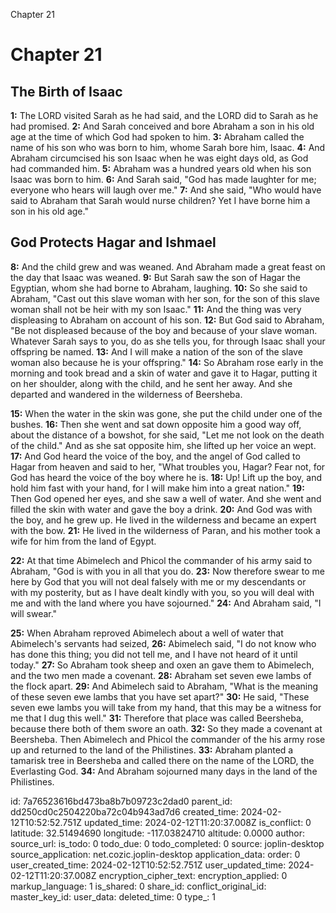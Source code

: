 Chapter 21

# Chapter 21

## The Birth of Isaac

**1:** The LORD visited Sarah as he had said, and the LORD did to Sarah as he had promised.
**2:** And Sarah conceived and bore Abraham a son in his old age at the time of which God had spoken to him.
**3:** Abraham called the name of his son who was born to him, whome Sarah bore him, Isaac.
**4:** And Abraham circumcised his son Isaac when he was eight days old, as God had commanded him.
**5:** Abraham was a hundred years old when his son Isaac was born to him.
**6:** And Sarah said, "God has made laughter for me; everyone who hears will laugh over me."
**7:** And she said, "Who would have said to Abraham that Sarah would nurse children? Yet I have borne him a son in his old age."

## God Protects Hagar and Ishmael

**8:** And the child grew and was weaned. And Abraham made a great feast on the day that Isaac was weaned.
**9:** But Sarah saw the son of Hagar the Egyptian, whom she had borne to Abraham, laughing.
**10:** So she said to Abraham, "Cast out this slave woman with her son, for the son of this slave woman shall not be heir with my son Isaac."
**11:** And the thing was very displeasing to Abraham on account of his son.
**12:** But God said to Abraham, "Be not displeased because of the boy and because of your slave woman. Whatever Sarah says to you, do as she tells you, for through Isaac shall your offspring be named.
**13:** And I will make a nation of the son of the slave woman also because he is your offspring."
**14:** So Abraham rose early in the morning and took bread and a skin of water and gave it to Hagar, putting it on her shoulder, along with the child, and he sent her away. And she departed and wandered in the wilderness of Beersheba.

**15:** When the water in the skin was gone, she put the child under one of the bushes.
**16:** Then she went and sat down opposite him a good way off, about the distance of a bowshot, for she said, "Let me not look on the death of the child." And as she sat opposite him, she lifted up her voice an wept. 
**17:** And God heard the voice of the boy, and the angel of God called to Hagar from heaven and said to her, "What troubles you, Hagar? Fear not, for God has heard the voice of the boy where he is.
**18:** Up! Lift up the boy, and hold him fast with your hand, for I will make him into a great nation."
**19:** Then God opened her eyes, and she saw a well of water. And she went and filled the skin with water and gave the boy a drink.
**20:** And God was with the boy, and he grew up. He lived in the wilderness and became an expert with the bow.
**21:** He lived in the wilderness of Paran, and his mother took a wife for him from the land of Egypt.

**22:** At that time Abimelech and Phicol the commander of his army said to Abraham, "God is with you in all that you do.
**23:** Now therefore swear to me here by God that you will not deal falsely with me or my descendants or with my posterity, but as I have dealt kindly with you, so you will deal with me and with the land where you have sojourned."
**24:** And Abraham said, "I will swear."

**25:** When Abraham reproved Abimelech about a well of water that Abimelech's servants had seized,
**26:** Abimelech said, "I do not know who has done this thing; you did not tell me, and I have not heard of it until today."
**27:** So Abraham took sheep and oxen an gave them to Abimelech, and the two men made a covenant.
**28:** Abraham set seven ewe lambs of the flock apart.
**29:** And Abimelech said to Abraham, "What is the meaning of these seven ewe lambs that you have set apart?"
**30:** He said, "These seven ewe lambs you will take from my hand, that this may be a witness for me that I dug this well."
**31:** Therefore that place was called Beersheba, because there both of them swore an oath.
**32:** So they made a covenant at Beersheba. Then Abimelech and Phicol the commander of the his army rose up and returned to the land of the Philistines.
**33:** Abraham planted a tamarisk tree in Beersheba and called there on the name of the LORD, the Everlasting God.
**34:** And Abraham sojourned many days in the land of the Philistines.


id: 7a76523616bd473ba8b7b09723c2dad0
parent_id: dd250cd0c2504220ba72c04b943ad7d6
created_time: 2024-02-12T10:52:52.751Z
updated_time: 2024-02-12T11:20:37.008Z
is_conflict: 0
latitude: 32.51494690
longitude: -117.03824710
altitude: 0.0000
author: 
source_url: 
is_todo: 0
todo_due: 0
todo_completed: 0
source: joplin-desktop
source_application: net.cozic.joplin-desktop
application_data: 
order: 0
user_created_time: 2024-02-12T10:52:52.751Z
user_updated_time: 2024-02-12T11:20:37.008Z
encryption_cipher_text: 
encryption_applied: 0
markup_language: 1
is_shared: 0
share_id: 
conflict_original_id: 
master_key_id: 
user_data: 
deleted_time: 0
type_: 1